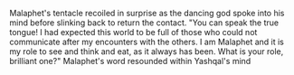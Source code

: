 Malaphet's tentacle recoiled in surprise as the dancing god spoke into his mind before slinking back to return the contact. "You can speak the true tongue! I had expected this world to be full of those who could not communicate after my encounters with the others. I am Malaphet and it is my role to see and think and eat, as it always has been. What is your role, brilliant one?" Malaphet's word resounded within Yashqal's mind